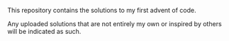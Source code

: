 This repository contains the solutions to my first advent of code. 

Any uploaded solutions that are not entirely my own or inspired by others will be indicated as such.
